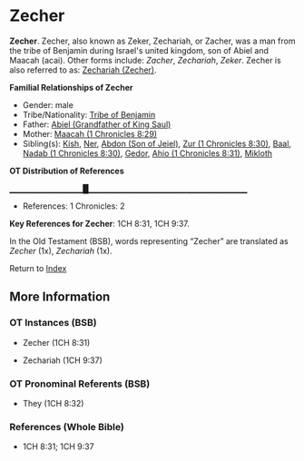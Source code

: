 # Zecher
**Zecher**. 
Zecher, also known as Zeker, Zechariah, or Zacher, was a man from the tribe of Benjamin during Israel's united kingdom, son of Abiel and Maacah (acai). 
Other forms include: 
*Zacher*, *Zechariah*, *Zeker*. 
Zecher is also referred to as: 
[Zechariah (Zecher)](Zechariah.30.md). 




**Familial Relationships of Zecher**


* Gender: male
* Tribe/Nationality: [Tribe of Benjamin](../../../groups/md/acai/Benjamin.md)
* Father: [Abiel (Grandfather of King Saul)](Abiel.2.md)
* Mother: [Maacah (1 Chronicles 8:29)](Maacah.6.md)
* Sibling(s): [Kish](Kish.md), [Ner](Ner.2.md), [Abdon (Son of Jeiel)](Abdon.3.md), [Zur (1 Chronicles 8:30)](Zur.3.md), [Baal](Baal.md), [Nadab (1 Chronicles 8:30)](Nadab.4.md), [Gedor](Gedor.md), [Ahio (1 Chronicles 8:31)](Ahio.3.md), [Mikloth](Mikloth.md)


**OT Distribution of References**

▁▁▁▁▁▁▁▁▁▁▁▁█▁▁▁▁▁▁▁▁▁▁▁▁▁▁▁▁▁▁▁▁▁▁▁▁▁▁
* References: 1 Chronicles: 2



**Key References for Zecher**: 
1CH 8:31, 1CH 9:37. 


In the Old Testament (BSB), words representing “Zecher” are translated as 
*Zecher* (1x), *Zechariah* (1x). 




Return to [Index](00-Index.md)

## More Information

### OT Instances (BSB)

* Zecher (1CH 8:31)

* Zechariah (1CH 9:37)



### OT Pronominal Referents (BSB)

* They (1CH 8:32)



### References (Whole Bible)

* 1CH 8:31; 1CH 9:37



